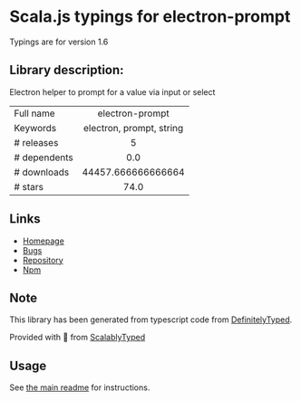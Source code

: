 
# Scala.js typings for electron-prompt

Typings are for version 1.6

## Library description:
Electron helper to prompt for a value via input or select

|                    |                 |
| ------------------ | :-------------: |
| Full name          | electron-prompt |
| Keywords           | electron, prompt, string |
| # releases         | 5 |
| # dependents       | 0.0 |
| # downloads        | 44457.666666666664 |
| # stars            | 74.0 |

## Links
- [Homepage](https://github.com/p-sam/electron-prompt#readme)
- [Bugs](https://github.com/p-sam/electron-prompt/issues)
- [Repository](https://github.com/p-sam/electron-prompt)
- [Npm](https://www.npmjs.com/package/electron-prompt)
    


## Note
This library has been generated from typescript code from [DefinitelyTyped](https://definitelytyped.org).

Provided with :purple_heart: from [ScalablyTyped](https://github.com/oyvindberg/ScalablyTyped)

## Usage
See [the main readme](../../readme.md) for instructions.


